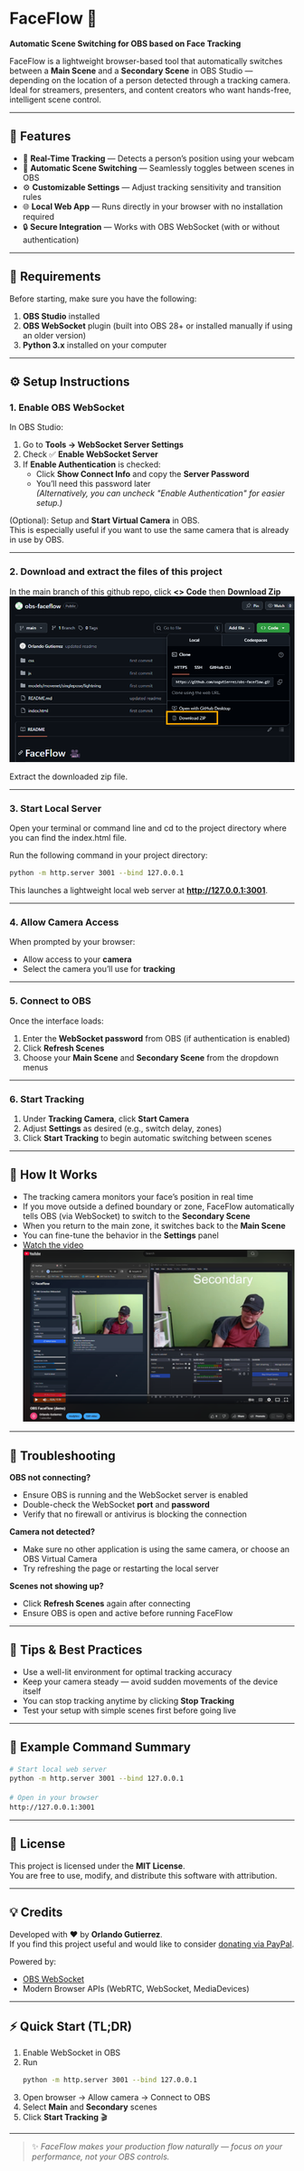 # FaceFlow 🎥  
**Automatic Scene Switching for OBS based on Face Tracking**

FaceFlow is a lightweight browser-based tool that automatically switches between a **Main Scene** and a **Secondary Scene** in OBS Studio — depending on the location of a person detected through a tracking camera.  
Ideal for streamers, presenters, and content creators who want hands-free, intelligent scene control.

---

## 🚀 Features
- 🎯 **Real-Time Tracking** — Detects a person’s position using your webcam  
- 🔄 **Automatic Scene Switching** — Seamlessly toggles between scenes in OBS  
- ⚙️ **Customizable Settings** — Adjust tracking sensitivity and transition rules  
- 🌐 **Local Web App** — Runs directly in your browser with no installation required  
- 🔒 **Secure Integration** — Works with OBS WebSocket (with or without authentication)  

---

## 🧰 Requirements

Before starting, make sure you have the following:

1. **OBS Studio** installed  
2. **OBS WebSocket** plugin (built into OBS 28+ or installed manually if using an older version)  
3. **Python 3.x** installed on your computer  

---

## ⚙️ Setup Instructions

### 1. Enable OBS WebSocket
In OBS Studio:
1. Go to **Tools → WebSocket Server Settings**  
2. Check ✅ **Enable WebSocket Server**  
3. If **Enable Authentication** is checked:
   - Click **Show Connect Info** and copy the **Server Password**
   - You’ll need this password later  
   *(Alternatively, you can uncheck "Enable Authentication" for easier setup.)*

(Optional): Setup and **Start Virtual Camera** in OBS.  
This is especially useful if you want to use the same camera that is already in use by OBS.

---

### 2. Download and extract the files of this project
In the main branch of this github repo, click **<> Code** then **Download Zip**
![alt text](images/downloadzip.png)

Extract the downloaded zip file.

---

### 3. Start Local Server

Open your terminal or command line and cd to the project directory where you can find the index.html file.

Run the following command in your project directory:

```bash
python -m http.server 3001 --bind 127.0.0.1
```

This launches a lightweight local web server at **http://127.0.0.1:3001**.

---

### 4. Allow Camera Access
When prompted by your browser:
- Allow access to your **camera**
- Select the camera you’ll use for **tracking**

---

### 5. Connect to OBS
Once the interface loads:

1. Enter the **WebSocket password** from OBS (if authentication is enabled)  
2. Click **Refresh Scenes**  
3. Choose your **Main Scene** and **Secondary Scene** from the dropdown menus  

---

### 6. Start Tracking
1. Under **Tracking Camera**, click **Start Camera**  
2. Adjust **Settings** as desired (e.g., switch delay, zones)  
3. Click **Start Tracking** to begin automatic switching between scenes  

---

## 🧠 How It Works
- The tracking camera monitors your face’s position in real time  
- If you move outside a defined boundary or zone, FaceFlow automatically tells OBS (via WebSocket) to switch to the **Secondary Scene**  
- When you return to the main zone, it switches back to the **Main Scene**  
- You can fine-tune the behavior in the **Settings** panel  
- [Watch the video](https://www.youtube.com/watch?v=bG6ang9wR6k)  
[![Thumbnail](images/thumbnail-obsfaceflow-youtube.png)](https://www.youtube.com/watch?v=bG6ang9wR6k)

---

## 🧩 Troubleshooting

**OBS not connecting?**
- Ensure OBS is running and the WebSocket server is enabled  
- Double-check the WebSocket **port** and **password**  
- Verify that no firewall or antivirus is blocking the connection  

**Camera not detected?**
- Make sure no other application is using the same camera, or choose an OBS Virtual Camera  
- Try refreshing the page or restarting the local server  

**Scenes not showing up?**
- Click **Refresh Scenes** again after connecting  
- Ensure OBS is open and active before running FaceFlow  

---

## 🧪 Tips & Best Practices
- Use a well-lit environment for optimal tracking accuracy  
- Keep your camera steady — avoid sudden movements of the device itself  
- You can stop tracking anytime by clicking **Stop Tracking**  
- Test your setup with simple scenes first before going live  

---

## 🧾 Example Command Summary
```bash
# Start local web server
python -m http.server 3001 --bind 127.0.0.1

# Open in your browser
http://127.0.0.1:3001
```

---

## 📄 License
This project is licensed under the **MIT License**.  
You are free to use, modify, and distribute this software with attribution.

---

## 💡 Credits
Developed with ❤️ by **Orlando Gutierrez**.  
If you find this project useful and would like to consider [donating via PayPal](https://paypal.me/oogutierrezpaypal).  

Powered by:
- [OBS WebSocket](https://github.com/obsproject/obs-websocket)  
- Modern Browser APIs (WebRTC, WebSocket, MediaDevices)

---

## ⚡ Quick Start (TL;DR)
1. Enable WebSocket in OBS  
2. Run  
   ```bash
   python -m http.server 3001 --bind 127.0.0.1
   ```  
3. Open browser → Allow camera → Connect to OBS  
4. Select **Main** and **Secondary** scenes  
5. Click **Start Tracking** 🎬

---

> ✨ *FaceFlow makes your production flow naturally — focus on your performance, not your OBS controls.*
